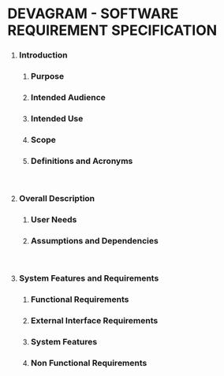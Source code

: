 # DEVAGRAM - SOFTWARE REQUIREMENT SPECIFICATION

1. ### Introduction

   1. ### Purpose
   2. ### Intended Audience
   3. ### Intended Use
   4. ### Scope
   5. ### Definitions and Acronyms
   <br />

2. ### Overall Description

   1. ### User Needs
   2. ### Assumptions and Dependencies
   <br/>

3. ### System Features and Requirements
   1. ### Functional Requirements
   2. ### External Interface Requirements
   3. ### System Features
   4. ### Non Functional Requirements
